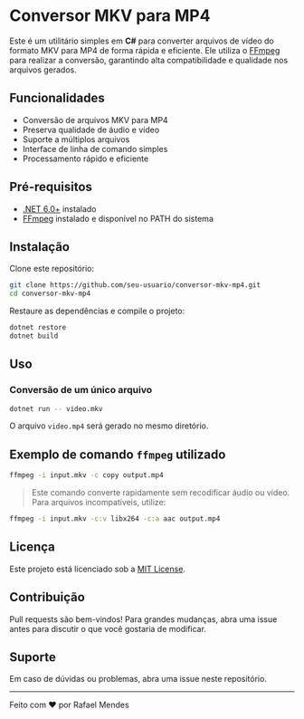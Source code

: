 # Conversor MKV para MP4

Este é um utilitário simples em **C#** para converter arquivos de vídeo do formato MKV para MP4 de forma rápida e eficiente. Ele utiliza o [FFmpeg](https://ffmpeg.org/) para realizar a conversão, garantindo alta compatibilidade e qualidade nos arquivos gerados.

## Funcionalidades

- Conversão de arquivos MKV para MP4
- Preserva qualidade de áudio e vídeo
- Suporte a múltiplos arquivos
- Interface de linha de comando simples
- Processamento rápido e eficiente

## Pré-requisitos

- [.NET 6.0+](https://dotnet.microsoft.com/) instalado
- [FFmpeg](https://ffmpeg.org/) instalado e disponível no PATH do sistema

## Instalação

Clone este repositório:

```bash
git clone https://github.com/seu-usuario/conversor-mkv-mp4.git
cd conversor-mkv-mp4
```

Restaure as dependências e compile o projeto:

```bash
dotnet restore
dotnet build
```

## Uso

### Conversão de um único arquivo

```bash
dotnet run -- video.mkv
```

O arquivo `video.mp4` será gerado no mesmo diretório.

## Exemplo de comando `ffmpeg` utilizado

```bash
ffmpeg -i input.mkv -c copy output.mp4
```
> Este comando converte rapidamente sem recodificar áudio ou vídeo. Para arquivos incompatíveis, utilize:
```bash
ffmpeg -i input.mkv -c:v libx264 -c:a aac output.mp4
```

## Licença

Este projeto está licenciado sob a [MIT License](LICENSE).

## Contribuição

Pull requests são bem-vindos! Para grandes mudanças, abra uma issue antes para discutir o que você gostaria de modificar.

## Suporte

Em caso de dúvidas ou problemas, abra uma issue neste repositório.

---
Feito com ❤️ por Rafael Mendes
